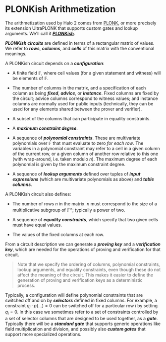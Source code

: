 # PLONKish Arithmetization

The arithmetization used by Halo 2 comes from [PLONK](https://eprint.iacr.org/2019/953), or
more precisely its extension UltraPLONK that supports custom gates and lookup arguments. We'll
call it [***PLONKish***](https://twitter.com/feministPLT/status/1413815927704014850).

***PLONKish circuits*** are defined in terms of a rectangular matrix of values. We refer to
***rows***, ***columns***, and ***cells*** of this matrix with the conventional meanings.

A PLONKish circuit depends on a ***configuration***:

* A finite field $\mathbb{F}$, where cell values (for a given statement and witness) will be
  elements of $\mathbb{F}$.
* The number of columns in the matrix, and a specification of each column as being
  ***fixed***, ***advice***, or ***instance***. Fixed columns are fixed by the circuit;
  advice columns correspond to witness values; and instance columns are normally used for
  public inputs (technically, they can be used for any elements shared between the prover
  and verifier).

* A subset of the columns that can participate in equality constraints.

* A ***maximum constraint degree***.

* A sequence of ***polynomial constraints***. These are multivariate polynomials over
  $\mathbb{F}$ that must evaluate to zero *for each row*. The variables in a polynomial
  constraint may refer to a cell in a given column of the current row, or a given column of
  another row relative to this one (with wrap-around, i.e. taken modulo $n$). The maximum
  degree of each polynomial is given by the maximum constraint degree.

* A sequence of ***lookup arguments*** defined over tuples of ***input expressions***
  (which are multivariate polynomials as above) and ***table columns***.

A PLONKish circuit also defines:

* The number of rows $n$ in the matrix. $n$ must correspond to the size of a multiplicative
  subgroup of $\mathbb{F}^\times$; typically a power of two.

* A sequence of ***equality constraints***, which specify that two given cells must have equal
  values.

* The values of the fixed columns at each row.

From a circuit description we can generate a ***proving key*** and a ***verification key***,
which are needed for the operations of proving and verification for that circuit.

> Note that we specify the ordering of columns, polynomial constraints, lookup arguments, and
> equality constraints, even though these do not affect the meaning of the circuit. This makes
> it easier to define the generation of proving and verification keys as a deterministic
> process.

Typically, a configuration will define polynomial constraints that are switched off and on by
***selectors*** defined in fixed columns. For example, a constraint $q_i \cdot p(...) = 0$ can
be switched off for a particular row $i$ by setting $q_i = 0$. In this case we sometimes refer
to a set of constraints controlled by a set of selector columns that are designed to be used
together, as a ***gate***. Typically there will be a ***standard gate*** that supports generic
operations like field multiplication and division, and possibly also ***custom gates*** that
support more specialized operations.
